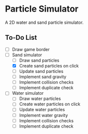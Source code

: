 # Particle Simulator

A 2D water and sand particle simulator.

## To-Do List

- [ ] Draw game border
- [ ] Sand simulator
  - [ ] Draw sand particles
  - [x] Create sand particles on click
  - [ ] Update sand particles
  - [ ] Implement sand gravity
  - [ ] Implement collision checks
  - [ ] Implement duplicate check
- [ ] Water simulator
  - [ ] Draw water particles
  - [ ] Create water particles on click
  - [ ] Update water particles
  - [ ] Implement water gravity
  - [ ] Implement collision checks
  - [ ] Implement duplicate check
